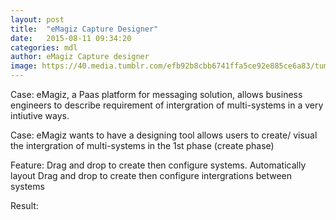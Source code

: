 ```yaml
---
layout: post
title:  "eMagiz Capture Designer"
date:   2015-08-11 09:34:20
categories: mdl
author: eMagiz Capture designer 
image: https://40.media.tumblr.com/efb92b8cbb6741ffa5ce92e885ce6a83/tumblr_inline_nr5dqmvXlY1sif8wc_540.png
---
```


Case: eMagiz, a Paas platform for messaging solution, allows business engineers to describe requirement of intergration of multi-systems in a very intiutive ways. 

Case: eMagiz wants to have a designing tool allows users to create/ visual the intergration of multi-systems in the 1st phase (create phase)

Feature:
Drag and drop to create then configure systems. 
Automatically layout
Drag and drop to create then configure intergrations between systems

Result:
